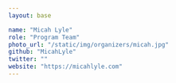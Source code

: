 ```yaml
---
layout: base

name: "Micah Lyle"
role: "Program Team"
photo_url: "/static/img/organizers/micah.jpg"
github: "MicahLyle"
twitter: ""
website: "https://micahlyle.com"
---
```

